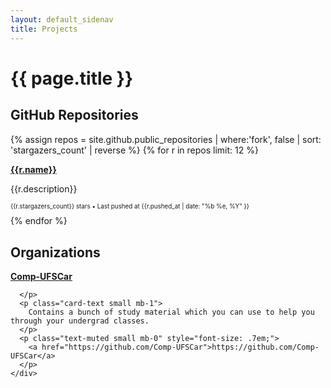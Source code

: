 ```yaml
---
layout: default_sidenav
title: Projects
---
```


<h1 class="display-4 mb-4 fw-bold">{{ page.title }}</h1>

## GitHub Repositories

<div class="row mt-4 mb-4">
  {% assign repos = site.github.public_repositories | where:'fork', false | sort: 'stargazers_count' | reverse %}
  {% for r in repos limit: 12 %}
  <div class="col-12 col-md-4 col-xl-3">
  <div class="card border-0 mb-1">
    <div class="card-body p-0 pt-2 pb-2">
      <p class="card-title small mb-1">
        <strong>
          <a href="{{ r.html_url }}" target="_blank">{{r.name}}</a>
        </strong>
      </p>
      <p class="card-text small mb-1">
        {{r.description}}
      </p>
      <p class="text-muted small mb-0" style="font-size: .7em;">
        {{r.stargazers_count}} stars •
        Last pushed at {{r.pushed_at | date: "%b %e, %Y" }}
      </p>
    </div>
    </div>
  </div>
  {% endfor %}
</div>

## Organizations

<div class="mt-4 mb-4">
  <div class="card mb-1 border-0">
    <div class="card-body p-0 pt-2 pb-2">
      <p class="card-title small mb-1">
        <strong>
          <a href="https://github.com/Comp-UFSCar">Comp-UFSCar</a>
        </strong>
        
      </p>
      <p class="card-text small mb-1">
        Contains a bunch of study material which you can use to help you through your undergrad classes.
      </p>
      <p class="text-muted small mb-0" style="font-size: .7em;">
        <a href="https://github.com/Comp-UFSCar">https://github.com/Comp-UFSCar</a>
      </p>
    </div>
  </div>
</div>
